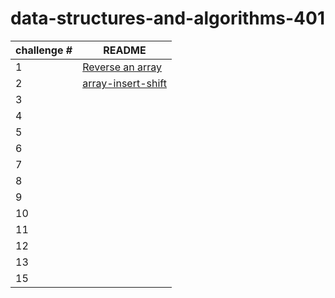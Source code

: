 # data-structures-and-algorithms-401


|challenge # | README|
| ---| ---------------------------------- |
| 1 |[Reverse an array](challenge/array-reverse/README.md) |
| 2 |[array-insert-shift](challenge/array-insert-shift/readme.md) |
| 3 |  |
| 4 |   |
| 5 |  |
| 6 |   |
| 7 |  |
| 8 | |
| 9 |  |
| 10 | |
| 11 |  |
| 12 | |
| 13 |     |
| 15 |                 |
